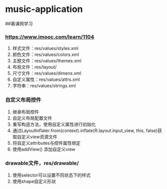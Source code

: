 # music-application
##慕课网学习
### https://www.imooc.com/learn/1104

1. 样式文件：res/values/styles.xml
2. 颜色文件：res/values/colors.xml
3. 主题文件：res/values/themes.xml
4. 布局文件：res/layout/
5. 尺寸文件：res/values/dimens.xml
6. 自定义属性：res/values/attrs.xml
7. 字符串：res/values/strings.xml


### 自定义布局控件
1. 继承布局控件
2. 自定义布局配置文件
3. 重写构造方法，使用自定义属性进行初始化
4. 通过LayoutInflater.from(context).inflate(R.layout.input_view, this, false)获取自定义view资源文件
5. 将自定义attributes与控件属性绑定
6. 使用addView() 添加自定义view

### drawable文件，res/drawable/
1. 使用selector可以设置不同状态下的样式
2. 使用shape自定义形状


